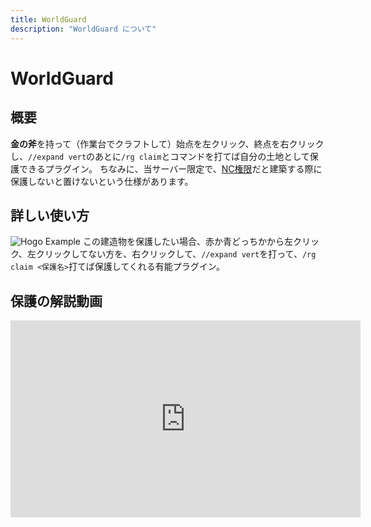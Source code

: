 ```yaml
---
title: WorldGuard
description: "WorldGuard について"
---
```


# WorldGuard

## 概要

**金の斧**を持って（作業台でクラフトして）始点を左クリック、終点を右クリックし、`//expand vert`のあとに`/rg claim`とコマンドを打てば自分の土地として保護できるプラグイン。
ちなみに、当サーバー限定で、[NC権限](https://wiki.freeserver.pro/permissions#%E9%80%9A%E5%B8%B8%E6%A8%A9%E9%99%90:~:text=NC%3A%E5%85%AC%E5%BC%8FDiscord%E3%81%A7%E3%81%AE%E8%AA%8D%E8%A8%BC%E3%81%8C%E6%B8%88%E3%82%93%E3%81%A7%E3%81%AA%E3%81%84%E9%AF%96%E6%B0%91%E3%80%82)だと建築する際に保護しないと置けないという仕様があります。

## 詳しい使い方

![Hogo Example](https://i.imgur.com/tV9MBkq.jpg)
この建造物を保護したい場合、赤か青どっちかから左クリック、左クリックしてない方を、右クリックして、`//expand vert`を打って、`/rg claim <保護名>`打てば保護してくれる有能プラグイン。

## 保護の解説動画

<iframe width="560" height="315" src="https://www.youtube-nocookie.com/embed/TSzUAPYouX8" frameborder="0" allow="accelerometer; autoplay; clipboard-write; encrypted-media; gyroscope; picture-in-picture" allowfullscreen></iframe>
